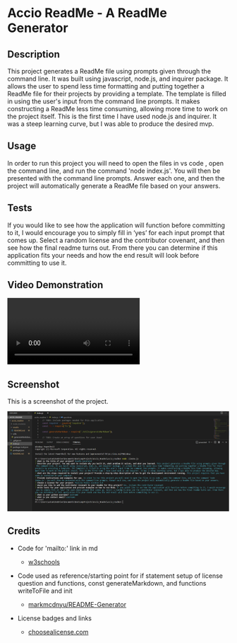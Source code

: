 # Accio ReadMe - A ReadMe Generator


## Description

This project generates a ReadMe file using prompts given through the command line. It was built using javascript, node.js, and inquirer package. It allows the user to spend less time formatting and putting together a ReadMe file for their projects by providing a template. The template is filled in using the user's input from the command line prompts. It makes constructing a ReadMe less time consuming, allowing more time to work on the project itself. This is the first time I have used node.js and inquirer. It was a steep learning curve, but I was able to produce the desired mvp.


## Usage

In order to run this project you will need to open the files in vs code , open the command line, and run the command 'node index.js'. You will then be presented with the command line prompts. Answer each one, and then the project will automatically generate a ReadMe file based on your answers.


## Tests

If you would like to see how the application will function before committing to it, I would encourage you to simply fill in ‘yes’ for each input prompt that comes up. Select a random license and the contributor covenant, and then see how the final readme turns out. From there you can determine if this application fits your needs and how the end result will look before committing to use it.


## Video Demonstration

![Video Demonstration](./media/ReadMe%20Generator%20Demonstration.mov)
 

## Screenshot
 
This is a screenshot of the project.
 
![Screenshot](./media/Screenshot.jpg)
 

## Credits
 
- Code for 'mailto:' link in md <br>
    - [w3schools](https://www.w3schools.io/file/markdown-links/)

- Code used as reference/starting point for if statement setup of license question and functions, const generateMarkdown, and functions writeToFile and init 
    - [markmcdnyu/README-Generator](https://github.com/markmcdnyu/README-Generator)

- License badges and links
    - [choosealicense.com](https://choosealicense.com/licenses/)